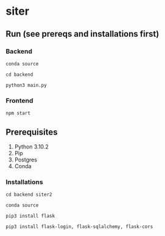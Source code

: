 # siter

## Run (see prereqs and installations first)

### Backend
  
  `conda source`

  `cd backend`

  `python3 main.py`
 
 ### Frontend
  
  `npm start`

  

## Prerequisites
1. Python 3.10.2
2. Pip
3. Postgres
4. Conda

### Installations

`cd backend siter2`

`conda source`

`pip3 install flask`

`pip3 install flask-login, flask-sqlalchemy, flask-cors`
